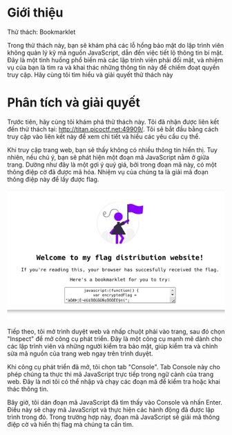 # Giới thiệu
Thử thách: Bookmarklet

Trong thử thách này, bạn sẽ khám phá các lỗ hổng bảo mật do lập trình viên không quản lý kỹ mã nguồn JavaScript, dẫn đến việc tiết lộ thông tin bí mật. Đây là một tình huống phổ biến mà các lập trình viên phải đối mặt, và nhiệm vụ của bạn là tìm ra và khai thác những thông tin này để chiếm đoạt quyền truy cập. Hãy cùng tôi tìm hiểu và giải quyết thử thách này 

# Phân tích và giải quyết 
Trước tiên, hãy cùng tôi khám phá thử thách này. Tôi đã nhận được liên kết đến thử thách tại: http://titan.picoctf.net:49909/. Tôi sẽ bắt đầu bằng cách truy cập vào liên kết này để xem chi tiết và hiểu các yêu cầu cụ thể.

Khi truy cập trang web, bạn sẽ thấy không có nhiều thông tin hiển thị. Tuy nhiên, nếu chú ý, bạn sẽ phát hiện một đoạn mã JavaScript nằm ở giữa trang. Dường như đây là một gợi ý quý giá, bởi trong đoạn mã này, có một thông điệp cờ đã được mã hóa. Nhiệm vụ của chúng ta là giải mã đoạn thông điệp này để lấy được flag.

![Alt Text](img/hinh9.png)

Tiếp theo, tôi mở trình duyệt web và nhấp chuột phải vào trang, sau đó chọn "Inspect" để mở công cụ phát triển. Đây là một công cụ mạnh mẽ dành cho các lập trình viên và những người kiểm tra bảo mật, giúp kiểm tra và chỉnh sửa mã nguồn của trang web ngay trên trình duyệt.

Khi công cụ phát triển đã mở, tôi chọn tab "Console". Tab Console này cho phép chúng ta thực thi mã JavaScript trực tiếp trong ngữ cảnh của trang web. Đây là nơi tôi có thể nhập và chạy các đoạn mã để kiểm tra hoặc khai thác thông tin.

Bây giờ, tôi dán đoạn mã JavaScript đã tìm thấy vào Console và nhấn Enter. Điều này sẽ chạy mã JavaScript và thực hiện các hành động đã được lập trình trong đó. Trong trường hợp này, đoạn mã JavaScript sẽ giải mã thông điệp cờ và hiển thị flag mà chúng ta cần tìm.
